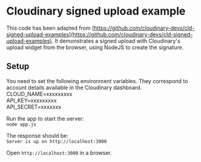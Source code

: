 # Cloudinary signed upload example
This code has been adapted from [https://github.com/cloudinary-devs/cld-signed-upload-examples](https://github.com/cloudinary-devs/cld-signed-upload-examples). It demonstrates a signed upload with Cloudinary's upload widget from the browser, using NodeJS to create the signature. 

## Setup 
You need to set the following environment variables. They correspond to account details available in the Cloudinary dashboard.   
CLOUD_NAME=xxxxxxxxx  
API_KEY=xxxxxxxxx  
API_SECRET=xxxxxxx  
  
Run the app to start the server:  
`node app.js`  

The response should be:  
`Server is up on http://localhost:3000`  
  
Open `http://localhost:3000` in a browser.  